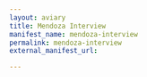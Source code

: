 ```yaml
---
layout: aviary
title: Mendoza Interview
manifest_name: mendoza-interview
permalink: mendoza-interview
external_manifest_url: 

---
```

<!-- Add an essay or interpretive material below this line,
using HTML or markdown.  Do not modify this file above this line -->
